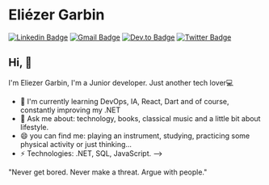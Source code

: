 # Eliézer Garbin

[![Linkedin Badge](https://img.shields.io/badge/-LinkedIn-blue?style=flat-square&logo=Linkedin&logoColor=white&link=https://www.linkedin.com/in/eliezergarbin/)](https://www.linkedin.com/in/eliezergarbin/)
[![Gmail Badge](https://img.shields.io/badge/-Gmail-c14438?style=flat-square&logo=Gmail&logoColor=white&link=mailto:elieserdariogarbin@gmail.com)](mailto:elieserdariogarbin@gmail.com)
[![Dev.to Badge](https://img.shields.io/badge/-Dev.to-c14438?style=flat-square&logo=Dev.to&logoColor=white&link=https://dev.to/eliezergarbin)](https://dev.to/eliezergarbin)
[![Twitter Badge](https://img.shields.io/twitter/follow/EliezerGarbin?style=social)](https://twitter.com/EliezerGarbin)


## Hi, 👋

I'm Eliezer Garbin, I'm a Junior developer. Just another tech lover💻



- 🌱 I'm currently learning DevOps, IA, React, Dart and of course, constantly improving my .NET
- 💬 Ask me about: technology, books, classical music and a little bit about lifestyle.
- 😄 you can find me: playing an instrument, studying, practicing some physical activity or just thinking...
- ⚡ Technologies: .NET, SQL, JavaScript.
-->

"Never get bored. Never make a threat. Argue with people."


